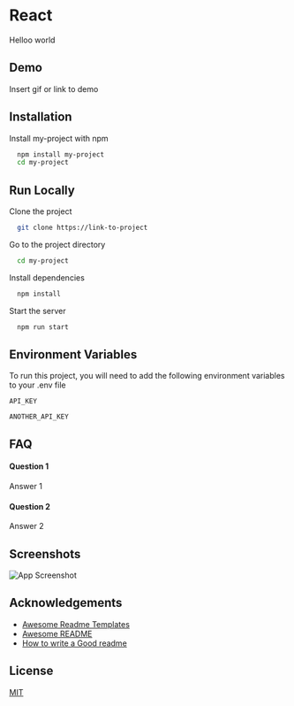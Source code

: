 
# React
Helloo world
## Demo

Insert gif or link to demo
## Installation

Install my-project with npm

```bash
  npm install my-project
  cd my-project
```
## Run Locally

Clone the project

```bash
  git clone https://link-to-project
```

Go to the project directory

```bash
  cd my-project
```

Install dependencies

```bash
  npm install
```

Start the server

```bash
  npm run start
```
## Environment Variables

To run this project, you will need to add the following environment variables to your .env file

`API_KEY`

`ANOTHER_API_KEY`
## FAQ

#### Question 1

Answer 1

#### Question 2

Answer 2
## Screenshots

![App Screenshot](https://via.placeholder.com/468x300?text=App+Screenshot+Here)
## Acknowledgements

 - [Awesome Readme Templates](https://awesomeopensource.com/project/elangosundar/awesome-README-templates)
 - [Awesome README](https://github.com/matiassingers/awesome-readme)
 - [How to write a Good readme](https://bulldogjob.com/news/449-how-to-write-a-good-readme-for-your-github-project)
## License

[MIT](https://choosealicense.com/licenses/mit/)